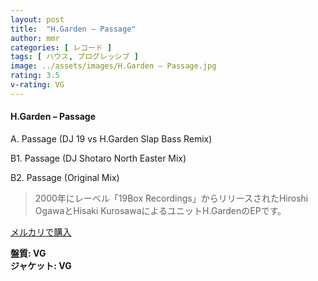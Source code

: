 ```yaml
---
layout: post
title:  "H.Garden – Passage"
author: mmr
categories: [ レコード ]
tags: [ ハウス, プログレッシブ ]
image: ../assets/images/H.Garden – Passage.jpg
rating: 3.5
v-rating: VG
---
```


#### H.Garden – Passage

A. Passage (DJ 19 vs H.Garden Slap Bass Remix)

B1. Passage (DJ Shotaro North Easter Mix)

B2. Passage (Original Mix)

> 2000年にレーベル「19Box Recordings」からリリースされたHiroshi OgawaとHisaki KurosawaによるユニットH.GardenのEPです。

[メルカリで購入](https://jp.mercari.com/item/m99468643038)

<div class="mt-4 mb-4 d-flex align-items-center">
<strong class="mr-1">盤質: VG</strong>
</div>
<div class="mt-4 mb-4 d-flex align-items-center">
<strong class="mr-1">ジャケット: VG</strong>
</div>
